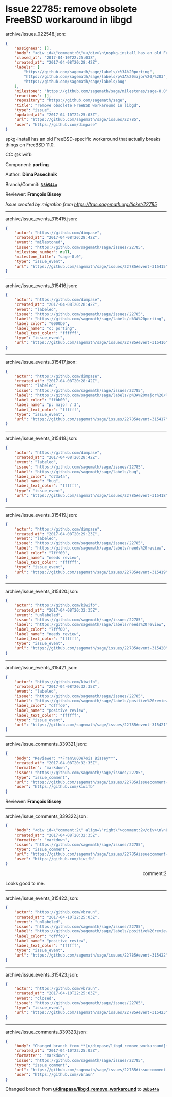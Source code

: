 # Issue 22785: remove obsolete FreeBSD workaround in libgd

archive/issues_022548.json:
```json
{
    "assignees": [],
    "body": "<div id=\"comment:0\"></div>\n\nspkg-install has an old FreeBSD-specific workaround that actually breaks things on FreeBSD 11.0.\n\nCC:  @kiwifb\n\nComponent: **porting**\n\nAuthor: **Dima Pasechnik**\n\nBranch/Commit: **[`36b544a`](https://github.com/sagemath/sagetrac-mirror/commit/36b544a9ac37b60980f967b9d7e888fbad203cf3)**\n\nReviewer: **Fran\u00e7ois Bissey**\n\n_Issue created by migration from https://trac.sagemath.org/ticket/22785_\n\n",
    "closed_at": "2017-04-10T22:25:03Z",
    "created_at": "2017-04-08T20:28:42Z",
    "labels": [
        "https://github.com/sagemath/sage/labels/c%3A%20porting",
        "https://github.com/sagemath/sage/labels/p%3A%20major%20/%203",
        "https://github.com/sagemath/sage/labels/bug"
    ],
    "milestone": "https://github.com/sagemath/sage/milestones/sage-8.0",
    "reactions": [],
    "repository": "https://github.com/sagemath/sage",
    "title": "remove obsolete FreeBSD workaround in libgd",
    "type": "issue",
    "updated_at": "2017-04-10T22:25:03Z",
    "url": "https://github.com/sagemath/sage/issues/22785",
    "user": "https://github.com/dimpase"
}
```
<div id="comment:0"></div>

spkg-install has an old FreeBSD-specific workaround that actually breaks things on FreeBSD 11.0.

CC:  @kiwifb

Component: **porting**

Author: **Dima Pasechnik**

Branch/Commit: **[`36b544a`](https://github.com/sagemath/sagetrac-mirror/commit/36b544a9ac37b60980f967b9d7e888fbad203cf3)**

Reviewer: **François Bissey**

_Issue created by migration from https://trac.sagemath.org/ticket/22785_





---

archive/issue_events_315415.json:
```json
{
    "actor": "https://github.com/dimpase",
    "created_at": "2017-04-08T20:28:42Z",
    "event": "milestoned",
    "issue": "https://github.com/sagemath/sage/issues/22785",
    "milestone_number": null,
    "milestone_title": "sage-8.0",
    "type": "issue_event",
    "url": "https://github.com/sagemath/sage/issues/22785#event-315415"
}
```



---

archive/issue_events_315416.json:
```json
{
    "actor": "https://github.com/dimpase",
    "created_at": "2017-04-08T20:28:42Z",
    "event": "labeled",
    "issue": "https://github.com/sagemath/sage/issues/22785",
    "label": "https://github.com/sagemath/sage/labels/c%3A%20porting",
    "label_color": "0000b0",
    "label_name": "c: porting",
    "label_text_color": "ffffff",
    "type": "issue_event",
    "url": "https://github.com/sagemath/sage/issues/22785#event-315416"
}
```



---

archive/issue_events_315417.json:
```json
{
    "actor": "https://github.com/dimpase",
    "created_at": "2017-04-08T20:28:42Z",
    "event": "labeled",
    "issue": "https://github.com/sagemath/sage/issues/22785",
    "label": "https://github.com/sagemath/sage/labels/p%3A%20major%20/%203",
    "label_color": "ffbb00",
    "label_name": "p: major / 3",
    "label_text_color": "ffffff",
    "type": "issue_event",
    "url": "https://github.com/sagemath/sage/issues/22785#event-315417"
}
```



---

archive/issue_events_315418.json:
```json
{
    "actor": "https://github.com/dimpase",
    "created_at": "2017-04-08T20:28:42Z",
    "event": "labeled",
    "issue": "https://github.com/sagemath/sage/issues/22785",
    "label": "https://github.com/sagemath/sage/labels/bug",
    "label_color": "d73a4a",
    "label_name": "bug",
    "label_text_color": "ffffff",
    "type": "issue_event",
    "url": "https://github.com/sagemath/sage/issues/22785#event-315418"
}
```



---

archive/issue_events_315419.json:
```json
{
    "actor": "https://github.com/dimpase",
    "created_at": "2017-04-08T20:29:23Z",
    "event": "labeled",
    "issue": "https://github.com/sagemath/sage/issues/22785",
    "label": "https://github.com/sagemath/sage/labels/needs%20review",
    "label_color": "7fff00",
    "label_name": "needs review",
    "label_text_color": "ffffff",
    "type": "issue_event",
    "url": "https://github.com/sagemath/sage/issues/22785#event-315419"
}
```



---

archive/issue_events_315420.json:
```json
{
    "actor": "https://github.com/kiwifb",
    "created_at": "2017-04-08T20:32:35Z",
    "event": "unlabeled",
    "issue": "https://github.com/sagemath/sage/issues/22785",
    "label": "https://github.com/sagemath/sage/labels/needs%20review",
    "label_color": "7fff00",
    "label_name": "needs review",
    "label_text_color": "ffffff",
    "type": "issue_event",
    "url": "https://github.com/sagemath/sage/issues/22785#event-315420"
}
```



---

archive/issue_events_315421.json:
```json
{
    "actor": "https://github.com/kiwifb",
    "created_at": "2017-04-08T20:32:35Z",
    "event": "labeled",
    "issue": "https://github.com/sagemath/sage/issues/22785",
    "label": "https://github.com/sagemath/sage/labels/positive%20review",
    "label_color": "dfffc0",
    "label_name": "positive review",
    "label_text_color": "ffffff",
    "type": "issue_event",
    "url": "https://github.com/sagemath/sage/issues/22785#event-315421"
}
```



---

archive/issue_comments_339321.json:
```json
{
    "body": "Reviewer: **Fran\u00e7ois Bissey**",
    "created_at": "2017-04-08T20:32:35Z",
    "formatter": "markdown",
    "issue": "https://github.com/sagemath/sage/issues/22785",
    "type": "issue_comment",
    "url": "https://github.com/sagemath/sage/issues/22785#issuecomment-339321",
    "user": "https://github.com/kiwifb"
}
```

Reviewer: **François Bissey**



---

archive/issue_comments_339322.json:
```json
{
    "body": "<div id=\"comment:2\" align=\"right\">comment:2</div>\n\nLooks good to me.",
    "created_at": "2017-04-08T20:32:35Z",
    "formatter": "markdown",
    "issue": "https://github.com/sagemath/sage/issues/22785",
    "type": "issue_comment",
    "url": "https://github.com/sagemath/sage/issues/22785#issuecomment-339322",
    "user": "https://github.com/kiwifb"
}
```

<div id="comment:2" align="right">comment:2</div>

Looks good to me.



---

archive/issue_events_315422.json:
```json
{
    "actor": "https://github.com/vbraun",
    "created_at": "2017-04-10T22:25:03Z",
    "event": "unlabeled",
    "issue": "https://github.com/sagemath/sage/issues/22785",
    "label": "https://github.com/sagemath/sage/labels/positive%20review",
    "label_color": "dfffc0",
    "label_name": "positive review",
    "label_text_color": "ffffff",
    "type": "issue_event",
    "url": "https://github.com/sagemath/sage/issues/22785#event-315422"
}
```



---

archive/issue_events_315423.json:
```json
{
    "actor": "https://github.com/vbraun",
    "created_at": "2017-04-10T22:25:03Z",
    "event": "closed",
    "issue": "https://github.com/sagemath/sage/issues/22785",
    "type": "issue_event",
    "url": "https://github.com/sagemath/sage/issues/22785#event-315423"
}
```



---

archive/issue_comments_339323.json:
```json
{
    "body": "Changed branch from **[u/dimpase/libgd_remove_workaround](https://github.com/sagemath/sagetrac-mirror/tree/u/dimpase/libgd_remove_workaround)** to **[`36b544a`](https://github.com/sagemath/sagetrac-mirror/commit/36b544a9ac37b60980f967b9d7e888fbad203cf3)**",
    "created_at": "2017-04-10T22:25:03Z",
    "formatter": "markdown",
    "issue": "https://github.com/sagemath/sage/issues/22785",
    "type": "issue_comment",
    "url": "https://github.com/sagemath/sage/issues/22785#issuecomment-339323",
    "user": "https://github.com/vbraun"
}
```

Changed branch from **[u/dimpase/libgd_remove_workaround](https://github.com/sagemath/sagetrac-mirror/tree/u/dimpase/libgd_remove_workaround)** to **[`36b544a`](https://github.com/sagemath/sagetrac-mirror/commit/36b544a9ac37b60980f967b9d7e888fbad203cf3)**
